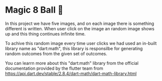 # Magic 8 Ball 🎱

In this project we have five images, and on each image there is something different is written. When user click on the image an random image shows up and this thing continues infinite time.

To achive this random image every time user clicks we had used an in-built library name as "dart:math", this library is responsilbe for generating random outcomes from the given set of outcomes.

You can learrn more about this "dart:math" library from the official documentation provided by the flutter team from https://api.dart.dev/stable/2.8.4/dart-math/dart-math-library.html

